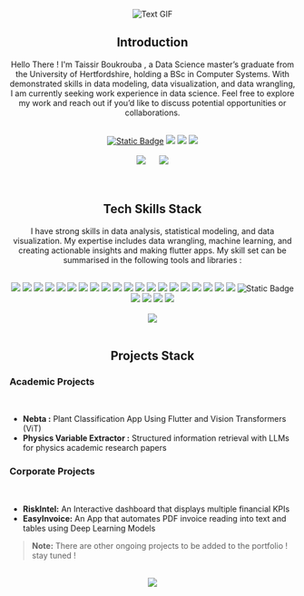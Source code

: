 <p align="center">
  <img src="https://en.bloggif.com/tmp/b380e67e79831206d27477e3c2c91a6b/text.gif?1726675760" alt="Text GIF" />
</p>

<h2 align="center">Introduction</h2>

<p align="center">
Hello There ! I'm Taissir Boukrouba , a Data Science master’s graduate from the University of Hertfordshire, holding a BSc in Computer Systems. With demonstrated skills in data modeling, data visualization, and data wrangling, I am currently seeking work experience in data science. Feel free to explore my work and reach out if you’d like to discuss potential opportunities or collaborations.
</p>

<br>

<div align="center">
<a href=""><img alt="Static Badge" src="https://img.shields.io/badge/portfolio-message?style=for-the-badge&logoColor=white"></a>
<a href="https://www.linkedin.com/in/taissir-boukrouba/"><img src="https://img.shields.io/badge/linkedin-%230077B5.svg?&style=for-the-badge&logo=linkedin&logoColor=white"/></a>
<a href="https://medium.com/@taissirboukrouba"><img src="https://img.shields.io/badge/Medium-12100E?style=for-the-badge&logo=medium&logoColor=white"></a>
<a href="mailto:taissirboukrouba@outlook.com"><img src="https://img.shields.io/badge/Gmail-D14836?style=for-the-badge&logo=gmail&logoColor=white"/></a>


</div>


<br>


<div align="center">
  <img class="img" src="https://github-readme-stats.vercel.app/api?username=taissirboukrouba&theme=blue-green&hide_border=true&include_all_commits=false&count_private=false" style="margin-right: 20px;" />
  <img class="img" src="https://github-readme-streak-stats.herokuapp.com/?user=taissirboukrouba&theme=blue-green&hide_border=true" />
</div>


<br>




<br>
<h2 align="center">Tech Skills Stack</h2>

<p align="center">
I have strong skills in data analysis, statistical modeling, and data visualization. My expertise includes data wrangling, machine learning, and creating actionable insights and making flutter apps. My skill set can be summarised in the following tools and libraries : 
</p>

<br>


<div align="center">
  <img src="https://img.shields.io/badge/nltk-message?style=for-the-badge&logoColor=white&color=blue">
<img src="https://img.shields.io/badge/huggingface-goldenrod?style=for-the-badge&logo=huggingface&logoColor=white">
  <img src="https://img.shields.io/badge/spacy-passing?style=for-the-badge&logo=spacy&color=%23000000">
  <img src="https://img.shields.io/badge/Anaconda-%2344A833.svg?style=for-the-badge&logo=anaconda&logoColor=white">
  <img src="https://img.shields.io/badge/jupyter-%23FA0F00.svg?style=for-the-badge&logo=jupyter&logoColor=white">
  <img src="https://img.shields.io/badge/dart-%230175C2.svg?style=for-the-badge&logo=dart&logoColor=white" />
  <img src="https://img.shields.io/badge/python-3670A0?style=for-the-badge&logo=python&logoColor=ffdd54" />
  <img src="https://img.shields.io/badge/r-%23276DC3.svg?style=for-the-badge&logo=r&logoColor=white" />
  <img src="https://img.shields.io/badge/seaborn-4682B4?style=for-the-badge&logoColor=white">


  <img src="https://img.shields.io/badge/Kaggle-035a7d?style=for-the-badge&logo=kaggle&logoColor=white">
  <img src="https://img.shields.io/badge/Matplotlib-%23ffffff.svg?style=for-the-badge&logo=Matplotlib&logoColor=black">
  <img src="https://img.shields.io/badge/scala-%23DC322F.svg?style=for-the-badge&logo=scala&logoColor=white" />
  <img src="https://img.shields.io/badge/Flutter-%2302569B.svg?style=for-the-badge&logo=Flutter&logoColor=white" />
  <img src="https://img.shields.io/badge/apache-%23D42029.svg?style=for-the-badge&logo=apache&logoColor=white" />
  <img src="https://img.shields.io/badge/sqlite-%2307405e.svg?style=for-the-badge&logo=sqlite&logoColor=white" />
  <img src="https://img.shields.io/badge/github-%23121011.svg?style=for-the-badge&logo=github&logoColor=white">
  <img src="https://img.shields.io/badge/figma-%23F24E1E.svg?style=for-the-badge&logo=figma&logoColor=white" />
  <img src="https://img.shields.io/badge/Keras-%23D00000.svg?style=for-the-badge&logo=Keras&logoColor=white" />
  <img src="https://img.shields.io/badge/numpy-%23013243.svg?style=for-the-badge&logo=numpy&logoColor=white" />
  <img src="https://img.shields.io/badge/pandas-%23150458.svg?style=for-the-badge&logo=pandas&logoColor=white" />
  <img alt="Static Badge" src="https://img.shields.io/badge/gnubash-message?style=for-the-badge&logo=gnubash&logoColor=white">
  <img src="https://img.shields.io/badge/Plotly-%233F4F75.svg?style=for-the-badge&logo=plotly&logoColor=white" />
  <img src="https://img.shields.io/badge/scikit--learn-%23F7931E.svg?style=for-the-badge&logo=scikit-learn&logoColor=white" />
  <img src="https://img.shields.io/badge/TensorFlow-%23FF6F00.svg?style=for-the-badge&logo=TensorFlow&logoColor=white" />
  <img src="https://img.shields.io/badge/PyTorch-%23EE4C2C.svg?style=for-the-badge&logo=PyTorch&logoColor=white" />
</div>

<br>


<div align="center">
  <img src="https://github-readme-stats.vercel.app/api/top-langs/?username=taissirboukrouba&theme=radical&hide_border=false&include_all_commits=true&count_private=true&layout=compact&hide_progress=true" />
</div>




<br>
<h2 align="center">Projects Stack </h2>

<h3> Academic Projects </h3>
<br>

- **Nebta :** Plant Classification App Using Flutter and Vision Transformers (ViT)
- **Physics Variable Extractor :** Structured information retrieval with LLMs for physics academic research papers 

<h3> Corporate Projects </h3>
<br>

- **RiskIntel:** An Interactive dashboard that displays multiple financial KPIs
- **EasyInvoice:** An App that automates PDF invoice reading into text and tables using
Deep Learning Models


> **Note:** There are other ongoing projects to be added to the portfolio ! stay tuned ! 

<br>

<div align="center">
  <img class="img" src="https://github-trophies.vercel.app/?username=taissirboukrouba&theme=onestar&no-frame=true&no-bg=false&margin-w=4" />
</div>

<br>

